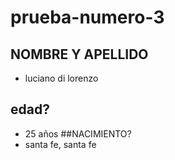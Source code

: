 # prueba-numero-3
##  NOMBRE Y APELLIDO
* luciano di lorenzo
## edad?
* 25 años
##NACIMIENTO?
* santa fe, santa fe
